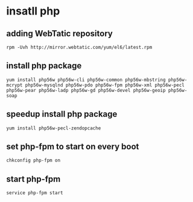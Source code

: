 # insatll php

## adding WebTatic repository
```
rpm -Uvh http://mirror.webtatic.com/yum/el6/latest.rpm
```

<!--more-->

## install php package
```
yum install php56w php56w-cli php56w-common php56w-mbstring php56w-mcrypt php56w-mysqlnd php56w-pdo php56w-fpm php56w-xml php56w-pecl php56w-pear php56w-ladp php56w-gd php56w-devel php56w-geoip php56w-soap
```

## speedup install php package
```
yum install php56w-pecl-zendopcache
```

## set php-fpm to start on every boot
```
chkconfig php-fpm on
```

## start php-fpm
```
service php-fpm start
```
